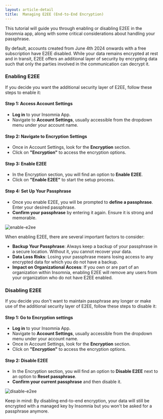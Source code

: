 ```yaml
---
layout: article-detail
title:  Managing E2EE (End-to-End Encryption)
---
```


<!-- Revise this page like we normally would -->

This tutorial will guide you through enabling or disabling E2EE in the Insomnia app, along with some critical considerations about handling your passphrase.

By default, accounts created from June 4th 2024 onwards with a free subscription have E2EE disabled. While your data remains encrypted at rest and in transit, E2EE offers an additional layer of security by encrypting data such that only the parties involved in the communication can decrypt it.

### Enabling E2EE

If you decide you want the additional security layer of E2EE, follow these steps to enable it:

#### Step 1: Access Account Settings

- **Log in** to your Insomnia App.
- Navigate to **Account Settings**, usually accessible from the dropdown menu under your account name.

#### Step 2: Navigate to Encryption Settings

- Once in Account Settings, look for the **Encryption** section.
- Click on **"Encryption"** to access the encryption options.

#### Step 3: Enable E2EE

- In the Encryption section, you will find an option to **Enable E2EE**.
- Click on **"Enable E2EE"** to start the setup process.

#### Step 4: Set Up Your Passphrase

- Once you enable E2EE, you will be prompted to **define a passphrase**. Enter your desired passphrase.
- **Confirm your passphrase** by entering it again. Ensure it is strong and memorable.

![enable-e2ee](../assets/images/enable-e2ee.png)

When enabling E2EE, there are several important factors to consider:

- **Backup Your Passphrase**: Always keep a backup of your passphrase in a secure location. Without it, you cannot recover your data.
- **Data Loss Risks**: Losing your passphrase means losing access to any encrypted data for which you do not have a backup.
- **Impact on Organizational Access**: If you own or are part of an organization within Insomnia, enabling E2EE will remove any users from your organization who do not have E2EE enabled.

### Disabling E2EE

If you decide you don't want to maintain passphrase any longer or make use of the additional security layer of E2EE, follow these steps to disable it:

#### Step 1: Go to Encryption settings

- **Log in** to your Insomnia App.
- Navigate to **Account Settings**, usually accessible from the dropdown menu under your account name.
- Once in Account Settings, look for the **Encryption** section.
- Click on **"Encryption"** to access the encryption options.

#### Step 2: Disable E2EE

- In the Encryption section, you will find an option to **Disable E2EE** next to an option to **Reset passphrase**.
- **Confirm your current passphrase** and then disable it.

![disable-e2ee](../assets/images/disable-e2ee.png)

Keep in mind: By disabling end-to-end encryption, your data will still be encrypted with a managed key by Insomnia but you won't be asked for a passphrase anymore.
